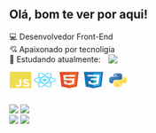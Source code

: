 ## Olá, bom te ver por aqui!

💻 Desenvolvedor Front-End </br>
💘 Apaixonado por tecnoligia </br>
🧠 Estudando atualmente:
<img src = "Developer.jpg" width = "325px" align = "right">
<div style="display: inline_block">
  <img align="center" alt="ale-Js" height="30" width="40" src="https://raw.githubusercontent.com/devicons/devicon/master/icons/javascript/javascript-plain.svg">
  <img align="center" alt="ale-React" height="30" width="40" src="https://raw.githubusercontent.com/devicons/devicon/master/icons/react/react-original.svg">
  <img align="center" alt="ale-HTML" height="30" width="40" src="https://raw.githubusercontent.com/devicons/devicon/master/icons/html5/html5-original.svg">
  <img align="center" alt="ale-CSS" height="30" width="40" src="https://raw.githubusercontent.com/devicons/devicon/master/icons/css3/css3-original.svg">
  <img align="center" alt="ale-Python" height="30" width="40" src="https://raw.githubusercontent.com/devicons/devicon/master/icons/python/python-original.svg">
  
  ##
 
<div> 
  <a href="https://www.instagram.com/_alexandresjr_/" target="_blank"><img src="https://img.shields.io/badge/-Instagram-%23E4405F?style=for-the-badge&logo=instagram&logoColor=white" target="_blank"></a>
  <a href="https://www.linkedin.com/in/alexandre-sant-anna-b9bab71b2/" target="_blank"><img src="https://img.shields.io/badge/-LinkedIn-%230077B5?style=for-the-badge&logo=linkedin&logoColor=white" target="_blank"></a> 
  
</div>

<div align = "left">
<img height = "200em" src="https://github-readme-stats.vercel.app/api?username=alexandresantanna&show_icons=true&show_icons=true&theme=react&count_private=true"/>
<img height = "200em" src="https://github-readme-stats.vercel.app/api/top-langs/?username=alexandresantanna&show_icons=true&theme=react&count_private=true"/>
</div>

